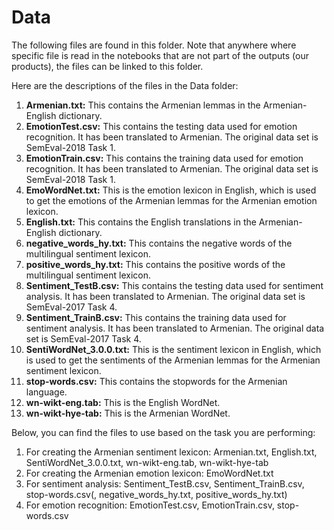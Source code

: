 # Data
The following files are found in this folder. Note that anywhere where specific file is read in the notebooks that are not part of the outputs (our products),
the files can be linked to this folder.

Here are the descriptions of the files in the Data folder:
1. **Armenian.txt:** This contains the Armenian lemmas in the Armenian-English dictionary.
2. **EmotionTest.csv:** This contains the testing data used for emotion recognition. It has been translated to Armenian. The original data set is SemEval-2018 Task 1.
3. **EmotionTrain.csv:** This contains the training data used for emotion recognition. It has been translated to Armenian. The original data set is SemEval-2018 Task 1.
4. **EmoWordNet.txt:** This is the emotion lexicon in English, which is used to get the emotions of the Armenian lemmas for the Armenian emotion lexicon.
5. **English.txt:** This contains the English translations in the Armenian-English dictionary.
6. **negative_words_hy.txt:** This contains the negative words of the multilingual sentiment lexicon.
7. **positive_words_hy.txt:** This contains the positive words of the multilingual sentiment lexicon.
8. **Sentiment_TestB.csv:** This contains the testing data used for sentiment analysis. It has been translated to Armenian. The original data set is SemEval-2017 Task 4.
9. **Sentiment_TrainB.csv:** This contains the training data used for sentiment analysis. It has been translated to Armenian. The original data set is SemEval-2017 Task 4.
10. **SentiWordNet_3.0.0.txt:** This is the sentiment lexicon in English, which is used to get the sentiments of the Armenian lemmas for the Armenian sentiment lexicon.
11. **stop-words.csv:** This contains the stopwords for the Armenian language.
12. **wn-wikt-eng.tab:** This is the English WordNet.
13. **wn-wikt-hye-tab:** This is the Armenian WordNet.

Below, you can find the files to use based on the task you are performing:
1. For creating the Armenian sentiment lexicon: Armenian.txt, English.txt, SentiWordNet_3.0.0.txt, wn-wikt-eng.tab, wn-wikt-hye-tab
2. For creating the Armenian emotion lexicon: EmoWordNet.txt
3. For sentiment analysis: Sentiment_TestB.csv, Sentiment_TrainB.csv, stop-words.csv(, negative_words_hy.txt, positive_words_hy.txt)
4. For emotion recognition: EmotionTest.csv, EmotionTrain.csv, stop-words.csv
